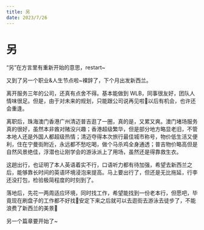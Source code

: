 ```yaml
---
title: 另
date: 2023/7/26
---
```

# 另

“另”在方言里有重新开始的意思，restart~

又到了另一个职业&人生节点啦~裸辞了，下个月出发新西兰。

<!--more-->

离开服务三年的公司，还真有点舍不得。基本能做到 WLB，同事很友好，团队人情味很足。但是，由于对未来的规划，只能跟公司说再见啦👋以后有机会，也许还会重逢。

离职后，珠海澳门香港广州清迈普吉逛了一圈，真的是，又累又爽。澳门堵场服务真的很好，虽然本非酋对赌没兴趣；香港超级繁华，但是部分地方略显老旧，不管本地人还是外国人都超级热情；清迈夺得本次旅行最佳城市称号，物价低生活又便利，住在宁曼街附近，永远都不愁吃喝，做个马杀鸡全身通透；普吉物价略高但是自然风景绝佳，浮潜也让刚学会的游泳派上了用场，虽然还是得靠救生衣。

这趟出行，也证明了本人英语着实不行，口语听力都有待加强，希望去新西兰之后，能够靠长时间的英语环境浸泡来提高。马上要出行了，但还是无比拖延，行李还没打包，检验极简程度的时刻到了。

落地后，先花一两周适应环境，同时找工作，希望能找到一份老本行，但愿吧，毕竟现在刷盘子的工作都不好找🥲安定下来之后就可以去逛街去游泳去徒步了，不能浪费了新西兰的美景🤤

另一个篇章要开始了~
